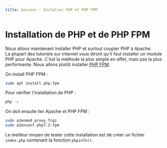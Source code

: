 ```yaml
---
title: Serveur - Installer PHP et PHP FPM
---
```


# Installation de PHP et de PHP FPM

Nous allons maintenant installer PHP et surtout coupler PHP à Apache.  
La plupart des tutoriels sur internet vous diront qu'il faut installer un module PHP pour Apache. C'est la méthode la plus simple en effet, mais pas la plus performante. Nous allons plutôt installer <a href="http://php.net/manual/fr/install.fpm.php" target="_blank">PHP FPM</a>.

On install PHP FPM :

```bash
sudo apt install php-fpm
```

Pour vérifier l'installation de PHP :

```bash
php -v
```

On doit ensuite lier Apache et PHP FPM :

```bash
sudo a2enmod proxy_fcgi
sudo a2enconf php7.2-fpm
```

Le meilleur moyen de tester cette installation est de créer un fichier ```index.php``` contenant la fonction ```phpinfo()```.

